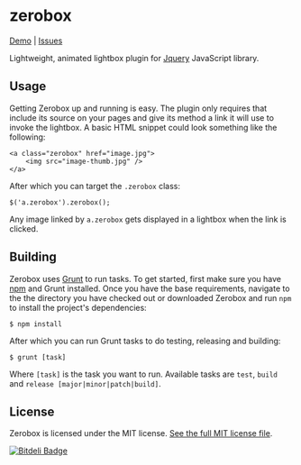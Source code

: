 zerobox
=======

[Demo](http://goo.gl/30rcg) | [Issues](https://github.com/kolodny/zerobox/issues)

Lightweight, animated lightbox plugin for [Jquery](http://jquery.com) JavaScript library.

## Usage

Getting Zerobox up and running is easy. The plugin only requires that include its source on your pages and give its method a link it will use to invoke the lightbox. A basic HTML snippet could look something like the following:

    <a class="zerobox" href="image.jpg">
        <img src="image-thumb.jpg" />
    </a>

After which you can target the ```.zerobox``` class:

    $('a.zerobox').zerobox();

Any image linked by ```a.zerobox``` gets displayed in a lightbox when the link is clicked.

## Building

Zerobox uses [Grunt](http://gruntjs.com/) to run tasks. To get started, first make sure you have [npm](https://npmjs.org/) and Grunt installed. Once you have the base requirements, navigate to the the directory you have checked out or downloaded Zerobox and run ```npm``` to install the project's dependencies:

    $ npm install

After which you can run Grunt tasks to do testing, releasing and building:

    $ grunt [task]

Where ```[task]``` is the task you want to run. Available tasks are ```test```, ```build``` and ```release [major|minor|patch|build]```.

## License

Zerobox is licensed under the MIT license. [See the full MIT license file](https://raw.github.com/kolodny/zerobox/master/LICENSE).

[![Bitdeli Badge](https://d2weczhvl823v0.cloudfront.net/kolodny/zerobox/trend.png)](https://bitdeli.com/free "Bitdeli Badge")